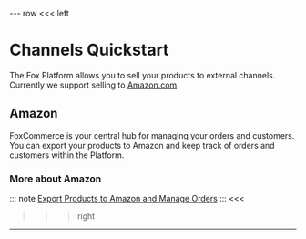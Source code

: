--- row
<<< left
# Channels Quickstart

The Fox Platform allows you to sell your products to external channels. Currently
we support selling to [Amazon.com](www.amazon.com).

## Amazon

FoxCommerce is your central hub for managing your orders and customers. You can
export your products to Amazon and keep track of orders and customers within the Platform.

### More about Amazon 

::: note
[Export Products to Amazon and Manage Orders](amazon.html)
:::
<<<

>>> right
<!-- include(../api-ref-snippet.md) -->
>>>
---


<!-- include(../support.md) -->
